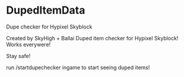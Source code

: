 # DupedItemData
Dupe checker for Hypixel Skyblock

Created by SkyHigh + Ballai
Duped item checker for Hypixel Skyblock!
Works everywere!

Stay safe! 


run /startdupechecker ingame to start seeing duped items!
